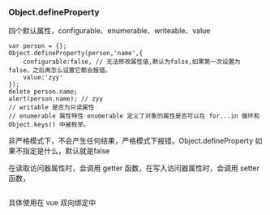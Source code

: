 ### Object.defineProperty

四个默认属性，configurable、enumerable、writeable、value
```
var person = {};
Object.defineProperty(person,'name',{
    configurable:false, // 无法修改属性值,默认为false,如果第一次设置为false，之后再怎么设置它都会报错。
    value:'zyy'
});
delete person.name;
alert(person.name); // zyy 
// writable 是否为只读属性
// enumerable 属性特性 enumerable 定义了对象的属性是否可以在 for...in 循环和 Object.keys() 中被枚举。
```
非严格模式下，不会产生任何结果，严格模式下报错。Object.defineProperty 如果不指定是什么，默认就是false

在读取访问器属性时，会调用 getter 函数，在写入访问器属性时，会调用 setter 函数，

```

```
具体使用在 vue 双向绑定中



